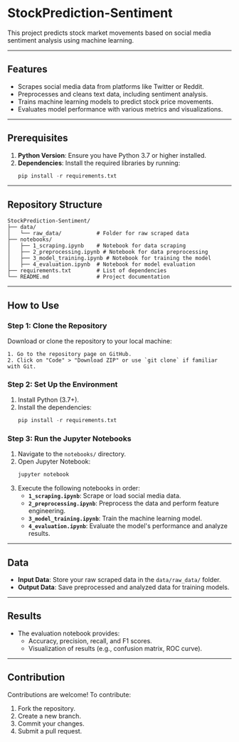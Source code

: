 # StockPrediction-Sentiment

This project predicts stock market movements based on social media sentiment analysis using machine learning.

---

## Features
- Scrapes social media data from platforms like Twitter or Reddit.
- Preprocesses and cleans text data, including sentiment analysis.
- Trains machine learning models to predict stock price movements.
- Evaluates model performance with various metrics and visualizations.

---

## Prerequisites
1. **Python Version**: Ensure you have Python 3.7 or higher installed.
2. **Dependencies**: Install the required libraries by running:
   ```python
   pip install -r requirements.txt
   ```

---

## Repository Structure
```
StockPrediction-Sentiment/
├── data/
│   └── raw_data/           # Folder for raw scraped data
├── notebooks/
│   ├── 1_scraping.ipynb    # Notebook for data scraping
│   ├── 2_preprocessing.ipynb # Notebook for data preprocessing
│   ├── 3_model_training.ipynb # Notebook for training the model
│   ├── 4_evaluation.ipynb  # Notebook for model evaluation
├── requirements.txt        # List of dependencies
└── README.md               # Project documentation
```

---

## How to Use

### Step 1: Clone the Repository
Download or clone the repository to your local machine:
```plaintext
1. Go to the repository page on GitHub.
2. Click on "Code" > "Download ZIP" or use `git clone` if familiar with Git.
```

### Step 2: Set Up the Environment
1. Install Python (3.7+).
2. Install the dependencies:
   ```python
   pip install -r requirements.txt
   ```

### Step 3: Run the Jupyter Notebooks
1. Navigate to the `notebooks/` directory.
2. Open Jupyter Notebook:
   ```python
   jupyter notebook
   ```
3. Execute the following notebooks in order:
   - **`1_scraping.ipynb`**: Scrape or load social media data.
   - **`2_preprocessing.ipynb`**: Preprocess the data and perform feature engineering.
   - **`3_model_training.ipynb`**: Train the machine learning model.
   - **`4_evaluation.ipynb`**: Evaluate the model's performance and analyze results.

---

## Data
- **Input Data**: Store your raw scraped data in the `data/raw_data/` folder.
- **Output Data**: Save preprocessed and analyzed data for training models.

---

## Results
- The evaluation notebook provides:
  - Accuracy, precision, recall, and F1 scores.
  - Visualization of results (e.g., confusion matrix, ROC curve).

---

## Contribution
Contributions are welcome! To contribute:
1. Fork the repository.
2. Create a new branch.
3. Commit your changes.
4. Submit a pull request.
